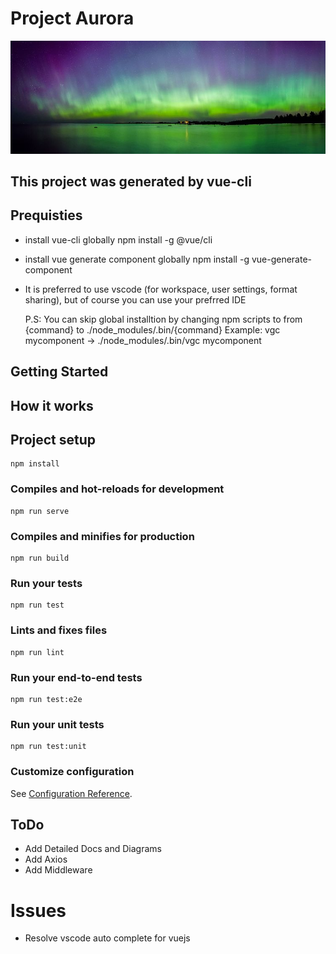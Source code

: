 # Project Aurora

<p align="center">
  <img src='aurora.jpg'  />
</p>

## This project was generated by vue-cli

## Prequisties

- install vue-cli globally
  npm install -g @vue/cli

- install vue generate component globally
  npm install -g vue-generate-component

- It is preferred to use vscode (for workspace, user settings, format sharing), but of course you can use your prefrred IDE

  P.S: You can skip global installtion by changing npm scripts to from {command} to ./node_modules/.bin/{command}
  Example: vgc mycomponent -> ./node_modules/.bin/vgc mycomponent

## Getting Started

## How it works

## Project setup

```
npm install
```

### Compiles and hot-reloads for development

```
npm run serve
```

### Compiles and minifies for production

```
npm run build
```

### Run your tests

```
npm run test
```

### Lints and fixes files

```
npm run lint
```

### Run your end-to-end tests

```
npm run test:e2e
```

### Run your unit tests

```
npm run test:unit
```

### Customize configuration

See [Configuration Reference](https://cli.vuejs.org/config/).

## ToDo

- Add Detailed Docs and Diagrams
- Add Axios
- Add Middleware

# Issues

- Resolve vscode auto complete for vuejs

